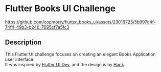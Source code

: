 # Flutter Books UI Challenge

https://github.com/copmorty/flutter_books_ui/assets/23016725/5b997c4f-74f4-49b3-b246-7695cf7a5fc3

## Description

This Flutter UI challenge focuses on creating an elegant Books Application user interface.\
It was inspired by [Flutter UI Dev](https://twitter.com/ui_flutter/status/1684571984980758528), and the design is by [Hank](https://dribbble.com/shots/5049252-Books-Application).
